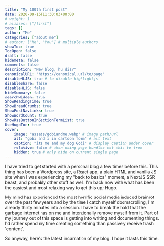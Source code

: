 ```yaml
---
title: "My 100th first post"
date: 2020-09-15T11:30:03+00:00
# weight: 1
# aliases: ["/first"]
tags: []
author: "Me"
categories: ["about me"]
# author: ["Me", "You"] # multiple authors
showToc: true
TocOpen: false
draft: false
hidemeta: false
comments: false
description: "New blog, hu dis?"
canonicalURL: "https://canonical.url/to/page"
disableHLJS: true # to disable highlightjs
disableShare: false
disableHLJS: false
hideSummary: false
searchHidden: true
ShowReadingTime: true
ShowBreadCrumbs: true
ShowPostNavLinks: true
ShowWordCount: true
ShowRssButtonInSectionTermList: true
UseHugoToc: true
cover:
    image: "assets/gobiandme.webp" # image path/url
    alt: "gobi and i in cartoon form" # alt text
    caption: "its me and my dog Gobi" # display caption under cover
    relative: false # when using page bundles set this to true
    hidden: true # only hide on current single page
---
```


I have tried to get started with a personal blog a few times before this. This thing has been a Wordpress site, a React app,
a plain HTML and vanilla JS site when I was experiencing my "back to basics" moment, a NextJS SSR beast,
and probably other stuff as well. I'm back now with what has been the easiest and most relaxing way to get this up; Hugo.

My mind has experienced the most horrific social media induced brainrot over the past few years and by the time I catch myself doomscrolling,
I'm already thirty minutes into a session. I have to break the hold that the garbage internet has on me and intentionally remove myself from
it. Part of my journey out of this space is getting into writing and documenting things. I'd rather spend my time creating something than
passively receive trash 'content'.

So anyway, here's the latest incarnation of my blog. I hope it lasts this time.
